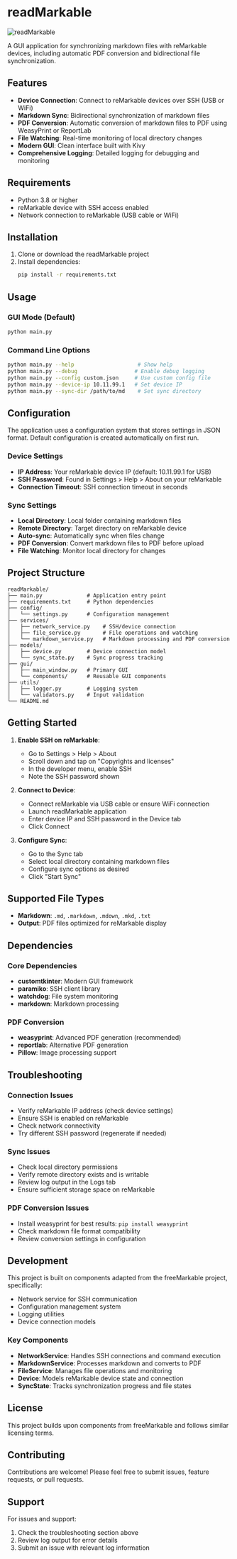 # readMarkable

![readMarkable](resources/image.png)

A GUI application for synchronizing markdown files with reMarkable devices, including automatic PDF conversion and bidirectional file synchronization.

## Features

- **Device Connection**: Connect to reMarkable devices over SSH (USB or WiFi)
- **Markdown Sync**: Bidirectional synchronization of markdown files
- **PDF Conversion**: Automatic conversion of markdown files to PDF using WeasyPrint or ReportLab
- **File Watching**: Real-time monitoring of local directory changes
- **Modern GUI**: Clean interface built with Kivy
- **Comprehensive Logging**: Detailed logging for debugging and monitoring

## Requirements

- Python 3.8 or higher
- reMarkable device with SSH access enabled
- Network connection to reMarkable (USB cable or WiFi)

## Installation

1. Clone or download the readMarkable project
2. Install dependencies:
   ```bash
   pip install -r requirements.txt
   ```

## Usage

### GUI Mode (Default)
```bash
python main.py
```

### Command Line Options
```bash
python main.py --help                    # Show help
python main.py --debug                  # Enable debug logging
python main.py --config custom.json     # Use custom config file
python main.py --device-ip 10.11.99.1   # Set device IP
python main.py --sync-dir /path/to/md    # Set sync directory
```

## Configuration

The application uses a configuration system that stores settings in JSON format. Default configuration is created automatically on first run.

### Device Settings
- **IP Address**: Your reMarkable device IP (default: 10.11.99.1 for USB)
- **SSH Password**: Found in Settings > Help > About on your reMarkable
- **Connection Timeout**: SSH connection timeout in seconds

### Sync Settings
- **Local Directory**: Local folder containing markdown files
- **Remote Directory**: Target directory on reMarkable device
- **Auto-sync**: Automatically sync when files change
- **PDF Conversion**: Convert markdown files to PDF before upload
- **File Watching**: Monitor local directory for changes

## Project Structure

```
readMarkable/
├── main.py              # Application entry point
├── requirements.txt     # Python dependencies
├── config/
│   └── settings.py      # Configuration management
├── services/
│   ├── network_service.py    # SSH/device connection
│   ├── file_service.py       # File operations and watching
│   └── markdown_service.py   # Markdown processing and PDF conversion
├── models/
│   ├── device.py        # Device connection model
│   └── sync_state.py    # Sync progress tracking
├── gui/
│   ├── main_window.py   # Primary GUI
│   └── components/      # Reusable GUI components
├── utils/
│   ├── logger.py        # Logging system
│   └── validators.py    # Input validation
└── README.md
```

## Getting Started

1. **Enable SSH on reMarkable**: 
   - Go to Settings > Help > About
   - Scroll down and tap on "Copyrights and licenses"
   - In the developer menu, enable SSH
   - Note the SSH password shown

2. **Connect to Device**:
   - Connect reMarkable via USB cable or ensure WiFi connection
   - Launch readMarkable application
   - Enter device IP and SSH password in the Device tab
   - Click Connect

3. **Configure Sync**:
   - Go to the Sync tab
   - Select local directory containing markdown files
   - Configure sync options as desired
   - Click "Start Sync"

## Supported File Types

- **Markdown**: `.md`, `.markdown`, `.mdown`, `.mkd`, `.txt`
- **Output**: PDF files optimized for reMarkable display

## Dependencies

### Core Dependencies
- **customtkinter**: Modern GUI framework
- **paramiko**: SSH client library
- **watchdog**: File system monitoring
- **markdown**: Markdown processing

### PDF Conversion
- **weasyprint**: Advanced PDF generation (recommended)
- **reportlab**: Alternative PDF generation
- **Pillow**: Image processing support

## Troubleshooting

### Connection Issues
- Verify reMarkable IP address (check device settings)
- Ensure SSH is enabled on reMarkable
- Check network connectivity
- Try different SSH password (regenerate if needed)

### Sync Issues
- Check local directory permissions
- Verify remote directory exists and is writable
- Review log output in the Logs tab
- Ensure sufficient storage space on reMarkable

### PDF Conversion Issues
- Install weasyprint for best results: `pip install weasyprint`
- Check markdown file format compatibility
- Review conversion settings in configuration

## Development

This project is built on components adapted from the freeMarkable project, specifically:

- Network service for SSH communication
- Configuration management system
- Logging utilities
- Device connection models

### Key Components

- **NetworkService**: Handles SSH connections and command execution
- **MarkdownService**: Processes markdown and converts to PDF
- **FileService**: Manages file operations and monitoring  
- **Device**: Models reMarkable device state and connection
- **SyncState**: Tracks synchronization progress and file states

## License

This project builds upon components from freeMarkable and follows similar licensing terms.

## Contributing

Contributions are welcome! Please feel free to submit issues, feature requests, or pull requests.

## Support

For issues and support:
1. Check the troubleshooting section above
2. Review log output for error details
3. Submit an issue with relevant log information
